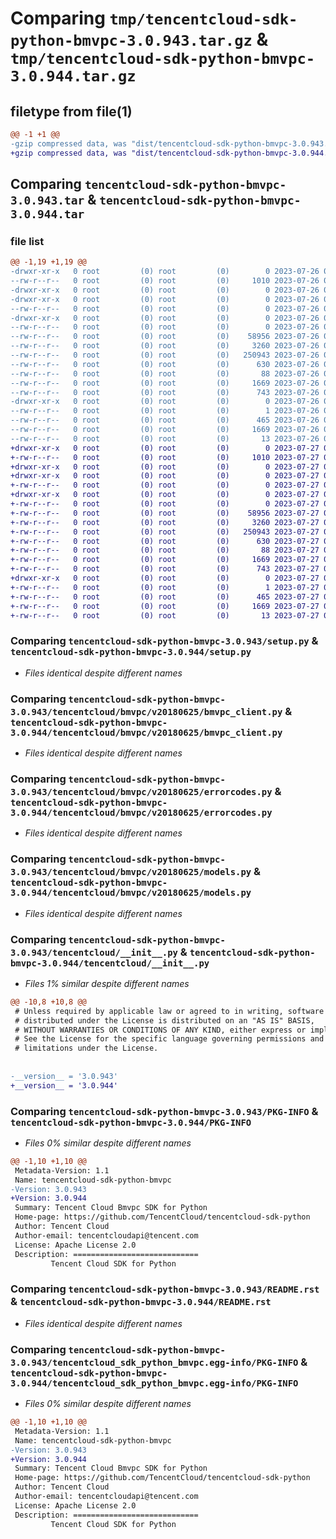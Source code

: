# Comparing `tmp/tencentcloud-sdk-python-bmvpc-3.0.943.tar.gz` & `tmp/tencentcloud-sdk-python-bmvpc-3.0.944.tar.gz`

## filetype from file(1)

```diff
@@ -1 +1 @@
-gzip compressed data, was "dist/tencentcloud-sdk-python-bmvpc-3.0.943.tar", last modified: Wed Jul 26 00:31:54 2023, max compression
+gzip compressed data, was "dist/tencentcloud-sdk-python-bmvpc-3.0.944.tar", last modified: Thu Jul 27 02:09:51 2023, max compression
```

## Comparing `tencentcloud-sdk-python-bmvpc-3.0.943.tar` & `tencentcloud-sdk-python-bmvpc-3.0.944.tar`

### file list

```diff
@@ -1,19 +1,19 @@
-drwxr-xr-x   0 root         (0) root         (0)        0 2023-07-26 00:31:54.000000 tencentcloud-sdk-python-bmvpc-3.0.943/
--rw-r--r--   0 root         (0) root         (0)     1010 2023-07-26 00:31:54.000000 tencentcloud-sdk-python-bmvpc-3.0.943/setup.py
-drwxr-xr-x   0 root         (0) root         (0)        0 2023-07-26 00:31:54.000000 tencentcloud-sdk-python-bmvpc-3.0.943/tencentcloud/
-drwxr-xr-x   0 root         (0) root         (0)        0 2023-07-26 00:31:54.000000 tencentcloud-sdk-python-bmvpc-3.0.943/tencentcloud/bmvpc/
--rw-r--r--   0 root         (0) root         (0)        0 2023-07-26 00:31:54.000000 tencentcloud-sdk-python-bmvpc-3.0.943/tencentcloud/bmvpc/__init__.py
-drwxr-xr-x   0 root         (0) root         (0)        0 2023-07-26 00:31:54.000000 tencentcloud-sdk-python-bmvpc-3.0.943/tencentcloud/bmvpc/v20180625/
--rw-r--r--   0 root         (0) root         (0)        0 2023-07-26 00:31:54.000000 tencentcloud-sdk-python-bmvpc-3.0.943/tencentcloud/bmvpc/v20180625/__init__.py
--rw-r--r--   0 root         (0) root         (0)    58956 2023-07-26 00:31:54.000000 tencentcloud-sdk-python-bmvpc-3.0.943/tencentcloud/bmvpc/v20180625/bmvpc_client.py
--rw-r--r--   0 root         (0) root         (0)     3260 2023-07-26 00:31:54.000000 tencentcloud-sdk-python-bmvpc-3.0.943/tencentcloud/bmvpc/v20180625/errorcodes.py
--rw-r--r--   0 root         (0) root         (0)   250943 2023-07-26 00:31:54.000000 tencentcloud-sdk-python-bmvpc-3.0.943/tencentcloud/bmvpc/v20180625/models.py
--rw-r--r--   0 root         (0) root         (0)      630 2023-07-26 00:31:54.000000 tencentcloud-sdk-python-bmvpc-3.0.943/tencentcloud/__init__.py
--rw-r--r--   0 root         (0) root         (0)       88 2023-07-26 00:31:54.000000 tencentcloud-sdk-python-bmvpc-3.0.943/setup.cfg
--rw-r--r--   0 root         (0) root         (0)     1669 2023-07-26 00:31:54.000000 tencentcloud-sdk-python-bmvpc-3.0.943/PKG-INFO
--rw-r--r--   0 root         (0) root         (0)      743 2023-07-26 00:31:54.000000 tencentcloud-sdk-python-bmvpc-3.0.943/README.rst
-drwxr-xr-x   0 root         (0) root         (0)        0 2023-07-26 00:31:54.000000 tencentcloud-sdk-python-bmvpc-3.0.943/tencentcloud_sdk_python_bmvpc.egg-info/
--rw-r--r--   0 root         (0) root         (0)        1 2023-07-26 00:31:54.000000 tencentcloud-sdk-python-bmvpc-3.0.943/tencentcloud_sdk_python_bmvpc.egg-info/dependency_links.txt
--rw-r--r--   0 root         (0) root         (0)      465 2023-07-26 00:31:54.000000 tencentcloud-sdk-python-bmvpc-3.0.943/tencentcloud_sdk_python_bmvpc.egg-info/SOURCES.txt
--rw-r--r--   0 root         (0) root         (0)     1669 2023-07-26 00:31:54.000000 tencentcloud-sdk-python-bmvpc-3.0.943/tencentcloud_sdk_python_bmvpc.egg-info/PKG-INFO
--rw-r--r--   0 root         (0) root         (0)       13 2023-07-26 00:31:54.000000 tencentcloud-sdk-python-bmvpc-3.0.943/tencentcloud_sdk_python_bmvpc.egg-info/top_level.txt
+drwxr-xr-x   0 root         (0) root         (0)        0 2023-07-27 02:09:51.000000 tencentcloud-sdk-python-bmvpc-3.0.944/
+-rw-r--r--   0 root         (0) root         (0)     1010 2023-07-27 02:09:51.000000 tencentcloud-sdk-python-bmvpc-3.0.944/setup.py
+drwxr-xr-x   0 root         (0) root         (0)        0 2023-07-27 02:09:51.000000 tencentcloud-sdk-python-bmvpc-3.0.944/tencentcloud/
+drwxr-xr-x   0 root         (0) root         (0)        0 2023-07-27 02:09:51.000000 tencentcloud-sdk-python-bmvpc-3.0.944/tencentcloud/bmvpc/
+-rw-r--r--   0 root         (0) root         (0)        0 2023-07-27 02:09:51.000000 tencentcloud-sdk-python-bmvpc-3.0.944/tencentcloud/bmvpc/__init__.py
+drwxr-xr-x   0 root         (0) root         (0)        0 2023-07-27 02:09:51.000000 tencentcloud-sdk-python-bmvpc-3.0.944/tencentcloud/bmvpc/v20180625/
+-rw-r--r--   0 root         (0) root         (0)        0 2023-07-27 02:09:51.000000 tencentcloud-sdk-python-bmvpc-3.0.944/tencentcloud/bmvpc/v20180625/__init__.py
+-rw-r--r--   0 root         (0) root         (0)    58956 2023-07-27 02:09:51.000000 tencentcloud-sdk-python-bmvpc-3.0.944/tencentcloud/bmvpc/v20180625/bmvpc_client.py
+-rw-r--r--   0 root         (0) root         (0)     3260 2023-07-27 02:09:51.000000 tencentcloud-sdk-python-bmvpc-3.0.944/tencentcloud/bmvpc/v20180625/errorcodes.py
+-rw-r--r--   0 root         (0) root         (0)   250943 2023-07-27 02:09:51.000000 tencentcloud-sdk-python-bmvpc-3.0.944/tencentcloud/bmvpc/v20180625/models.py
+-rw-r--r--   0 root         (0) root         (0)      630 2023-07-27 02:09:51.000000 tencentcloud-sdk-python-bmvpc-3.0.944/tencentcloud/__init__.py
+-rw-r--r--   0 root         (0) root         (0)       88 2023-07-27 02:09:51.000000 tencentcloud-sdk-python-bmvpc-3.0.944/setup.cfg
+-rw-r--r--   0 root         (0) root         (0)     1669 2023-07-27 02:09:51.000000 tencentcloud-sdk-python-bmvpc-3.0.944/PKG-INFO
+-rw-r--r--   0 root         (0) root         (0)      743 2023-07-27 02:09:51.000000 tencentcloud-sdk-python-bmvpc-3.0.944/README.rst
+drwxr-xr-x   0 root         (0) root         (0)        0 2023-07-27 02:09:51.000000 tencentcloud-sdk-python-bmvpc-3.0.944/tencentcloud_sdk_python_bmvpc.egg-info/
+-rw-r--r--   0 root         (0) root         (0)        1 2023-07-27 02:09:51.000000 tencentcloud-sdk-python-bmvpc-3.0.944/tencentcloud_sdk_python_bmvpc.egg-info/dependency_links.txt
+-rw-r--r--   0 root         (0) root         (0)      465 2023-07-27 02:09:51.000000 tencentcloud-sdk-python-bmvpc-3.0.944/tencentcloud_sdk_python_bmvpc.egg-info/SOURCES.txt
+-rw-r--r--   0 root         (0) root         (0)     1669 2023-07-27 02:09:51.000000 tencentcloud-sdk-python-bmvpc-3.0.944/tencentcloud_sdk_python_bmvpc.egg-info/PKG-INFO
+-rw-r--r--   0 root         (0) root         (0)       13 2023-07-27 02:09:51.000000 tencentcloud-sdk-python-bmvpc-3.0.944/tencentcloud_sdk_python_bmvpc.egg-info/top_level.txt
```

### Comparing `tencentcloud-sdk-python-bmvpc-3.0.943/setup.py` & `tencentcloud-sdk-python-bmvpc-3.0.944/setup.py`

 * *Files identical despite different names*

### Comparing `tencentcloud-sdk-python-bmvpc-3.0.943/tencentcloud/bmvpc/v20180625/bmvpc_client.py` & `tencentcloud-sdk-python-bmvpc-3.0.944/tencentcloud/bmvpc/v20180625/bmvpc_client.py`

 * *Files identical despite different names*

### Comparing `tencentcloud-sdk-python-bmvpc-3.0.943/tencentcloud/bmvpc/v20180625/errorcodes.py` & `tencentcloud-sdk-python-bmvpc-3.0.944/tencentcloud/bmvpc/v20180625/errorcodes.py`

 * *Files identical despite different names*

### Comparing `tencentcloud-sdk-python-bmvpc-3.0.943/tencentcloud/bmvpc/v20180625/models.py` & `tencentcloud-sdk-python-bmvpc-3.0.944/tencentcloud/bmvpc/v20180625/models.py`

 * *Files identical despite different names*

### Comparing `tencentcloud-sdk-python-bmvpc-3.0.943/tencentcloud/__init__.py` & `tencentcloud-sdk-python-bmvpc-3.0.944/tencentcloud/__init__.py`

 * *Files 1% similar despite different names*

```diff
@@ -10,8 +10,8 @@
 # Unless required by applicable law or agreed to in writing, software
 # distributed under the License is distributed on an "AS IS" BASIS,
 # WITHOUT WARRANTIES OR CONDITIONS OF ANY KIND, either express or implied.
 # See the License for the specific language governing permissions and
 # limitations under the License.
 
 
-__version__ = '3.0.943'
+__version__ = '3.0.944'
```

### Comparing `tencentcloud-sdk-python-bmvpc-3.0.943/PKG-INFO` & `tencentcloud-sdk-python-bmvpc-3.0.944/PKG-INFO`

 * *Files 0% similar despite different names*

```diff
@@ -1,10 +1,10 @@
 Metadata-Version: 1.1
 Name: tencentcloud-sdk-python-bmvpc
-Version: 3.0.943
+Version: 3.0.944
 Summary: Tencent Cloud Bmvpc SDK for Python
 Home-page: https://github.com/TencentCloud/tencentcloud-sdk-python
 Author: Tencent Cloud
 Author-email: tencentcloudapi@tencent.com
 License: Apache License 2.0
 Description: ============================
         Tencent Cloud SDK for Python
```

### Comparing `tencentcloud-sdk-python-bmvpc-3.0.943/README.rst` & `tencentcloud-sdk-python-bmvpc-3.0.944/README.rst`

 * *Files identical despite different names*

### Comparing `tencentcloud-sdk-python-bmvpc-3.0.943/tencentcloud_sdk_python_bmvpc.egg-info/PKG-INFO` & `tencentcloud-sdk-python-bmvpc-3.0.944/tencentcloud_sdk_python_bmvpc.egg-info/PKG-INFO`

 * *Files 0% similar despite different names*

```diff
@@ -1,10 +1,10 @@
 Metadata-Version: 1.1
 Name: tencentcloud-sdk-python-bmvpc
-Version: 3.0.943
+Version: 3.0.944
 Summary: Tencent Cloud Bmvpc SDK for Python
 Home-page: https://github.com/TencentCloud/tencentcloud-sdk-python
 Author: Tencent Cloud
 Author-email: tencentcloudapi@tencent.com
 License: Apache License 2.0
 Description: ============================
         Tencent Cloud SDK for Python
```

